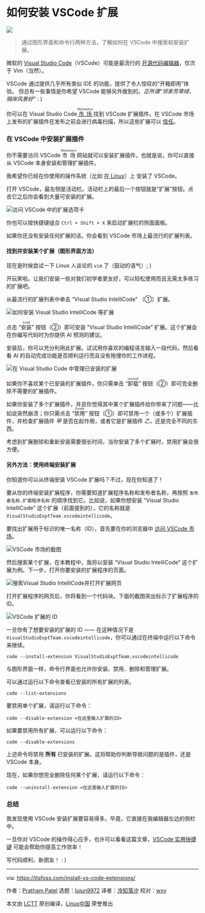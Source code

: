 [#]: subject: "How to Install Visual Studio Code Extensions"
[#]: via: "https://itsfoss.com/install-vs-code-extensions/"
[#]: author: "Pratham Patel https://itsfoss.com/author/pratham/"
[#]: collector: "lujun9972"
[#]: translator: "CoWave-Fall"
[#]: reviewer: "wxy"
[#]: publisher: "wxy"
[#]: url: "https://linux.cn/article-15100-1.html"

如何安装 VSCode 扩展
======

![](https://img.linux.net.cn/data/attachment/album/202210/02/232225yzgzrymdrepj2mpa.jpg)

> 通过图形界面和命令行两种方法，了解如何在 VSCode 中搜索和安装扩展。

微软的 [Visual Studio Code][1]（VSCode）可能是最流行的 [开源代码编辑器][2]，仅次于 Vim（当然）。

VSCode 通过提供几乎所有类似 IDE 的功能，提供了令人惊叹的“开箱即用”体验。 但总有一些事情是你希望 VSCode 能够另外做到的。_正所谓“邻家芳草绿，隔岸风景好”_ : )

你可以在 Visual Studio Code <ruby>[市场][3]<rt>Marketplace</rt></ruby> 找到 VSCode 扩展插件。在 VSCode 市场上发布的扩展插件在发布之前会进行病毒扫描，所以这些扩展可以 [信任][4]。

### 在 VSCode 中安装扩展插件

你不需要访问 VSCode <ruby>市场<rt>Marketplace</rt></ruby> 网站就可以安装扩展插件。也就是说，你可以直接从 VSCode 本身安装和管理扩展插件。

我希望你已经在你使用的操作系统（比如 [在 Linux][5]）上 安装了 VSCode。

打开 VSCode，最左侧是活动栏。活动栏上的最后一个按钮就是“扩展”按钮。点击它之后你会看到大量可安装的扩展。

![访问 VSCode 中的扩展选项卡][6]

你也可以按快捷键组合 `Ctrl + Shift + X` 来启动扩展栏的侧面面板。

如果你还没有安装任何扩展的话，你会看到 VSCode 市场上最流行的扩展列表。

#### 找到并安装某个扩展（图形界面方法）

现在是时候尝试一下 Linux 人谈论的 `vim` 了（鼓动的语气）; )

开玩笑啦。让我们安装一些对我们初学者更友好，可以轻松使用而且无需太多练习的扩展吧。

从最流行的扩展列表中单击 “Visual Studio IntelliCode” （①）扩展。

![如何安装 Visual Studio IntelliCode 等扩展][7]

点击 “<ruby>安装<rt>Install</rt></ruby>” 按钮（②）即可安装 “Visual Studio IntelliCode” 扩展。这个扩展会在你编写代码时为你提供 AI 预测的建议。

安装后，你可以充分利用此扩展。试试用你喜欢的编程语言输入一段代码，然后看看 AI 的自动完成功能是否顺利运行而且没有拖慢你的工作进程。

![在 Visual Studio Code 中管理已安装的扩展][8]

如果你不喜欢某个已安装的扩展插件，你只需单击 “<ruby>卸载<rt>Uninstall</rt></ruby>” 按钮（②）即可完全删除不需要的扩展插件。

如果你安装了多个扩展插件，并且你觉得其中某个扩展插件给你带来了问题——比如说突然崩溃；你只需点击 “<ruby>禁用<rt>Disable</rt></ruby>” 按钮（①）即可禁用一个（或多个）扩展插件，并检查扩展插件 _甲_ 是否在起作用，或者它是扩展插件 _乙_，还是完全不同的东西。

考虑到扩展删除和重新安装需要很长时间，当你安装了多个扩展时，禁用扩展会很方便。

#### 另外方法：使用终端安装扩展

你知道你可以从终端安装 VSCode 扩展吗？不过，现在你知道了！

要从你的终端安装扩展程序，你需要知道扩展程序名称和发布者名称，再按照 `发布者名称.扩展程序名称` 的顺序找到它。比如说，如果你想安装 “Visual Studio IntelliCode” 这个扩展（前面提到的），它的名称就是 `VisualStudioExptTeam.vscodeintellicode`。

要找出扩展用于标识的唯一名称（ID），首先要在你的浏览器中 [访问 VSCode 市场][9]。

![VSCode 市场的截图][10]

然后搜索某个扩展，在本教程中，我将以安装 “Visual Studio IntelliCode” 这个扩展为例。下一步，打开你要安装的扩展程序的页面。

![搜索Visual Studio IntelliCode并打开扩展网页][11]

打开扩展程序的网页后，你将看到一个代码块。下面的截图突出标示了扩展程序的 ID。

![VSCode 扩展的 ID][12]

一旦你有了想要安装的扩展的 ID —— 在这种情况下是 `VisualStudioExptTeam.vscodeintellicode`，你可以通过在终端中运行以下命令来继续。

```
code --install-extension VisualStudioExptTeam.vscodeintellicode
```

与图形界面一样，命令行界面也允许你安装、禁用、删除和管理扩展。

可以通过运行以下命令查看已安装的所有扩展的列表。

```
code --list-extensions
```

要禁用单个扩展，请运行以下命令：

```
code --disable-extension <在这里输入扩展的ID>
```

如果要禁用所有扩展，可以运行以下命令：

```
code --disable-extensions
```

上述命令将禁用 **所有** 已安装的扩展。这将帮助你判断导致问题的是插件，还是 VSCode 本身。

现在，如果你想完全删除任何某个扩展，请运行以下命令：

```
code --uninstall-extension <在这里输入扩展的ID>
```

### 总结

我发现使用 VSCode 安装扩展要容易得多。毕竟，它直接在我编辑器左边的侧栏中。

一旦你对 VSCode 的操作得心应手，也许可以看看这篇文章，[VSCode 实用快捷键][13] 可能会帮助你提高工作效率！

写代码顺利，新朋友！ : )

--------------------------------------------------------------------------------

via: https://itsfoss.com/install-vs-code-extensions/

作者：[Pratham Patel][a]
选题：[lujun9972][b]
译者：[泠知落汐](https://github.com/CoWave-Fall)
校对：[wxy](https://github.com/wxy)

本文由 [LCTT](https://github.com/LCTT/TranslateProject) 原创编译，[Linux中国](https://linux.cn/) 荣誉推出

[a]: https://itsfoss.com/author/pratham/
[b]: https://github.com/lujun9972
[1]: https://code.visualstudio.com/
[2]: https://itsfoss.com/best-modern-open-source-code-editors-for-linux/
[3]: https://marketplace.visualstudio.com/VSCode
[4]: https://code.visualstudio.com/docs/editor/extension-marketplace#_can-i-trust-extensions-from-the-marketplace
[5]: https://itsfoss.com/install-visual-studio-code-ubuntu/
[6]: https://i2.wp.com/itsfoss.com/wp-content/uploads/2021/10/01-all-extensions-1.webp?resize=800%2C450&ssl=1
[7]: https://i1.wp.com/itsfoss.com/wp-content/uploads/2021/10/02-select-intellicode-1.webp?resize=800%2C450&ssl=1
[8]: https://i1.wp.com/itsfoss.com/wp-content/uploads/2021/10/03-intellicode-installation-done-1.webp?resize=800%2C450&ssl=1
[9]: https://marketplace.visualstudio.com/
[10]: https://i2.wp.com/itsfoss.com/wp-content/uploads/2021/10/visual_studio_code_marketplace.webp?resize=800%2C450&ssl=1
[11]: https://i0.wp.com/itsfoss.com/wp-content/uploads/2021/10/visual_stuido_code_ext_search.webp?resize=800%2C450&ssl=1
[12]: https://i2.wp.com/itsfoss.com/wp-content/uploads/2021/10/vs_code_extension_identifier.webp?resize=800%2C450&ssl=1
[13]: https://itsfoss.com/vs-code-shortcuts/

